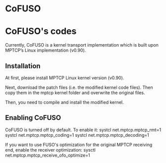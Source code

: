 # CoFUSO
# CoFUSO's codes
Currently, CoFUSO is a kernel transport implementation which is built upon MPTCP’s Linux implementation (v0.90).
## Installation
At first, please install MPTCP Linux kernel version (v0.90).

Next, download the patch files (i.e. the modified kernel code files). Then copy them in the mptcp kernel folder and overwrite the original files.

Then, you need to compile and install the modified kernel.
## Enabling CoFUSO
CoFUSO is turned off by default. To enable it:
systcl net.mptcp.mptcp_rmt=1
systcl net.mptcp.mptcp_coding=1
systcl net.mptcp.mptcp_decoding=1

If you want to use FUSO's optimization for the original MPTCP receiving end, enable the receiver optimization:
sysctl net.mptcp.mptcp_receive_ofo_optimize=1
